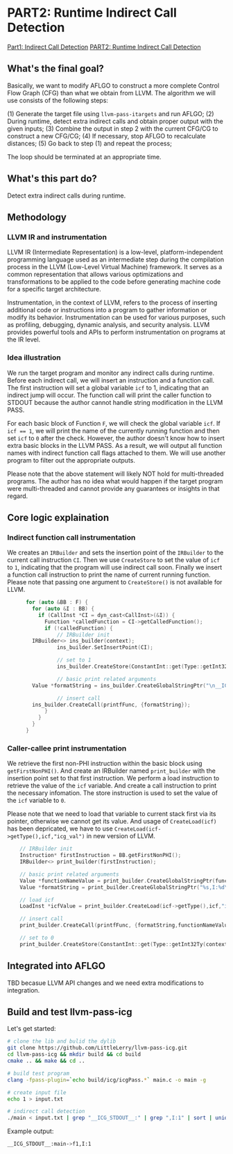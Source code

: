 # PART2: Runtime Indirect Call Detection
[Part1: Indirect Call Detection](https://github.com/LittleLerry/llvm-pass-itargets/)
[PART2: Runtime Indirect Call Detection](https://github.com/LittleLerry/llvm-pass-icg/)

## What's the final goal?

Basically, we want to modify AFLGO to construct a more complete Control Flow Graph (CFG) than what 
we obtain from LLVM. The algorithm we will use consists of the following steps:

(1) Generate the target file using `llvm-pass-itargets` and run AFLGO;
(2) During runtime, detect extra indirect calls and obtain proper output with the given inputs;
(3) Combine the output in step 2 with the current CFG/CG to construct a new CFG/CG;
(4) If necessary, stop AFLGO to recalculate distances;
(5) Go back to step (1) and repeat the process;

The loop should be terminated at an appropriate time.

## What's this part do?

Detect extra indirect calls during runtime. 

## Methodology
### LLVM IR and instrumentation

LLVM IR (Intermediate Representation) is a low-level, platform-independent programming language 
used as an intermediate step during the compilation process in the LLVM (Low-Level Virtual Machine) 
framework. It serves as a common representation that allows various optimizations and transformations 
to be applied to the code before generating machine code for a specific target architecture. 

Instrumentation, in the context of LLVM, refers to the process of inserting additional code or instructions 
into a program to gather information or modify its behavior. Instrumentation can be used for various 
purposes, such as profiling, debugging, dynamic analysis, and security analysis. LLVM provides 
powerful tools and APIs to perform instrumentation on programs at the IR level.

### Idea illustration
We run the target program and monitor any indirect calls during runtime. Before each indirect call, 
we will insert an instruction and a function call. The first instruction will set a global variable 
`icf` to 1, indicating that an indirect jump will occur. The function call will print the caller 
function to STDOUT because the author cannot handle string modification in the LLVM PASS.

For each basic block of Function `F`, we will check the global variable `icf`. If `icf == 1`, we will 
print the name of the currently running function and then set `icf` to `0` after the check. However, 
the author doesn't know how to insert extra basic blocks in the LLVM PASS. As a result, we will 
output all function names with indirect function call flags attached to them. We will use another 
program to filter out the appropriate outputs.

Please note that the above statement will likely NOT hold for multi-threaded programs. The 
author has no idea what would happen if the target program were multi-threaded and cannot 
provide any guarantees or insights in that regard.

## Core logic explaination
### Indirect function call instrumentation
We creates an `IRBuilder` and sets the insertion point of the `IRBuilder` to the current call instruction `CI`.
Then we use `CreateStore` to set the value of `icf` to `1`, indicating that the program will use indirect call 
soon. Finally we insert a function call instruction to print the name of current running function. Please note 
that passing one argument to `CreateStore()` is not available for LLVM.

```c++
      for (auto &BB : F) {
        for (auto &I : BB) {
          if (CallInst *CI = dyn_cast<CallInst>(&I)) {
            Function *calledFunction = CI->getCalledFunction();
            if (!calledFunction) {
                // IRBuilder init
		IRBuilder<> ins_builder(context);
                ins_builder.SetInsertPoint(CI);  

                // set to 1
                ins_builder.CreateStore(ConstantInt::get(Type::getInt32Ty(context), 1), icf);

                // basic print related arguments
		Value *formatString = ins_builder.CreateGlobalStringPtr("\n__ICG_STDOUT__:"+functionName+"->");

                // insert call
		ins_builder.CreateCall(printfFunc, {formatString});
            }
          }
        }
      }
```
### Caller-callee print instrumentation
We retrieve the first non-PHI instruction within the basic block using `getFirstNonPHI()`. And create an IRBuilder 
named `print_builder` with the insertion point set to that first instruction. We perform a load instruction to 
retrieve the value of the `icf` variable. And create a call instruction to print the necessary infomation. The store 
instruction is used to set the value of the `icf` variable to `0`.

Please note that we need to load that variable to current stack first via its pointer, otherwise we cannot get its value. 
And usage of `CreateLoad(icf)` has been depricated, we have to use `CreateLoad(icf->getType(),icf,"icg_val")` in new 
version of LLVM.

```c++
	// IRBuilder init
	Instruction* firstInstruction = BB.getFirstNonPHI();
	IRBuilder<> print_builder(firstInstruction);

	// basic print related arguments
	Value *functionNameValue = print_builder.CreateGlobalStringPtr(functionName);
	Value *formatString = print_builder.CreateGlobalStringPtr("%s,I:%d\n");

	// load icf
	LoadInst *icfValue = print_builder.CreateLoad(icf->getType(),icf,"icg_val");

	// insert call
	print_builder.CreateCall(printfFunc, {formatString,functionNameValue,icfValue});

	// set to 0
	print_builder.CreateStore(ConstantInt::get(Type::getInt32Ty(context), 0), icf);
```

## Integrated into AFLGO

TBD becasue LLVM API changes and we need extra modifications to integration.

## Build and test llvm-pass-icg

Let's get started:

```bash
# clone the lib and bulid the dylib
git clone https://github.com/LittleLerry/llvm-pass-icg.git
cd llvm-pass-icg && mkdir build && cd build
cmake .. && make && cd ..

# build test program
clang -fpass-plugin=`echo build/icg/icgPass.*` main.c -o main -g

# create input file
echo 1 > input.txt

# indirect call detection
./main < input.txt | grep "__ICG_STDOUT__:" | grep ",I:1" | sort | uniq
```
Example output:
```bash
__ICG_STDOUT__:main->f1,I:1
```

